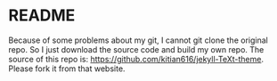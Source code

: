# README

Because of some problems about my git, I cannot git clone the original repo. So I just download the source code and build my own repo. The source of this repo is: https://github.com/kitian616/jekyll-TeXt-theme. Please fork it from that website.